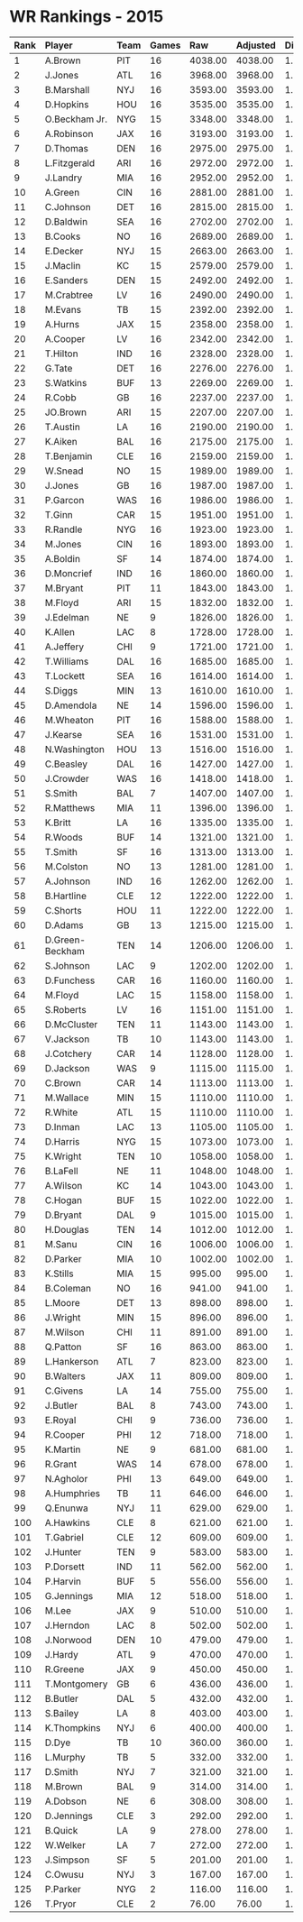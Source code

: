 # WR Rankings - 2015

| Rank | Player          | Team | Games | Raw     | Adjusted | Difficulty | Avg/Game | Typical | Consistency | Trend    |
| :----| :---------------| :----| :-----| :-------| :--------| :----------| :--------| :-------| :-----------| :--------|
| 1    | A.Brown         | PIT  | 16    | 4038.00 | 4038.00  | 1.000      | 252.38   | 255.50  | 9/0/7       | +164.1%  |
| 2    | J.Jones         | ATL  | 16    | 3968.00 | 3968.00  | 1.000      | 248.00   | 253.50  | 6/2/8       | +80.6%   |
| 3    | B.Marshall      | NYJ  | 16    | 3593.00 | 3593.00  | 1.000      | 224.56   | 227.50  | 6/3/7       | +70.4%   |
| 4    | D.Hopkins       | HOU  | 16    | 3535.00 | 3535.00  | 1.000      | 220.94   | 237.50  | 8/1/7       | +91.9%   |
| 5    | O.Beckham Jr.   | NYG  | 15    | 3348.00 | 3348.00  | 1.000      | 223.20   | 201.50  | 5/1/9       | +98.0%   |
| 6    | A.Robinson      | JAX  | 16    | 3193.00 | 3193.00  | 1.000      | 199.56   | 201.50  | 9/1/6       | +98.1%   |
| 7    | D.Thomas        | DEN  | 16    | 2975.00 | 2975.00  | 1.000      | 185.94   | 194.00  | 8/1/7       | +69.5%   |
| 8    | L.Fitzgerald    | ARI  | 16    | 2972.00 | 2972.00  | 1.000      | 185.75   | 195.50  | 9/3/4       | +86.0%   |
| 9    | J.Landry        | MIA  | 16    | 2952.00 | 2952.00  | 1.000      | 184.50   | 183.00  | 9/0/7       | +72.8%   |
| 10   | A.Green         | CIN  | 16    | 2881.00 | 2881.00  | 1.000      | 180.06   | 182.00  | 10/1/5      | +116.6%  |
| 11   | C.Johnson       | DET  | 16    | 2815.00 | 2815.00  | 1.000      | 175.94   | 203.00  | 10/2/4      | +126.9%  |
| 12   | D.Baldwin       | SEA  | 16    | 2702.00 | 2702.00  | 1.000      | 168.88   | 182.50  | 9/0/7       | +187.1%  |
| 13   | B.Cooks         | NO   | 16    | 2689.00 | 2689.00  | 1.000      | 168.06   | 177.50  | 9/1/6       | +132.4%  |
| 14   | E.Decker        | NYJ  | 15    | 2663.00 | 2663.00  | 1.000      | 177.53   | 175.00  | 5/5/5       | +35.1%   |
| 15   | J.Maclin        | KC   | 15    | 2579.00 | 2579.00  | 1.000      | 171.93   | 193.00  | 9/2/4       | +129.4%  |
| 16   | E.Sanders       | DEN  | 15    | 2492.00 | 2492.00  | 1.000      | 166.13   | 148.00  | 5/0/10      | +160.8%  |
| 17   | M.Crabtree      | LV   | 16    | 2490.00 | 2490.00  | 1.000      | 155.62   | 149.00  | 9/1/6       | +88.9%   |
| 18   | M.Evans         | TB   | 15    | 2392.00 | 2392.00  | 1.000      | 159.47   | 154.50  | 7/1/7       | +164.9%  |
| 19   | A.Hurns         | JAX  | 15    | 2358.00 | 2358.00  | 1.000      | 157.20   | 162.50  | 9/0/6       | +136.4%  |
| 20   | A.Cooper        | LV   | 16    | 2342.00 | 2342.00  | 1.000      | 146.38   | 164.50  | 9/1/6       | +201.7%  |
| 21   | T.Hilton        | IND  | 16    | 2328.00 | 2328.00  | 1.000      | 145.50   | 141.50  | 7/2/7       | +138.4%  |
| 22   | G.Tate          | DET  | 16    | 2276.00 | 2276.00  | 1.000      | 142.25   | 143.00  | 8/0/8       | +104.3%  |
| 23   | S.Watkins       | BUF  | 13    | 2269.00 | 2269.00  | 1.000      | 174.54   | 175.00  | 6/1/6       | +212.0%  |
| 24   | R.Cobb          | GB   | 16    | 2237.00 | 2237.00  | 1.000      | 139.81   | 153.50  | 12/0/4      | +110.7%  |
| 25   | JO.Brown        | ARI  | 15    | 2207.00 | 2207.00  | 1.000      | 147.13   | 142.50  | 5/3/7       | +84.1%   |
| 26   | T.Austin        | LA   | 16    | 2190.00 | 2190.00  | 1.000      | 136.88   | 150.00  | 10/1/5      | +144.3%  |
| 27   | K.Aiken         | BAL  | 16    | 2175.00 | 2175.00  | 1.000      | 135.94   | 149.50  | 7/4/5       | +108.1%  |
| 28   | T.Benjamin      | CLE  | 16    | 2159.00 | 2159.00  | 1.000      | 134.94   | 137.50  | 8/0/8       | +166.6%  |
| 29   | W.Snead         | NO   | 15    | 1989.00 | 1989.00  | 1.000      | 132.60   | 136.00  | 8/0/7       | +138.4%  |
| 30   | J.Jones         | GB   | 16    | 1987.00 | 1987.00  | 1.000      | 124.19   | 143.00  | 9/0/7       | +217.4%  |
| 31   | P.Garcon        | WAS  | 16    | 1986.00 | 1986.00  | 1.000      | 124.12   | 127.50  | 8/1/7       | +65.5%   |
| 32   | T.Ginn          | CAR  | 15    | 1951.00 | 1951.00  | 1.000      | 130.07   | 104.50  | 6/1/8       | +240.4%  |
| 33   | R.Randle        | NYG  | 16    | 1923.00 | 1923.00  | 1.000      | 120.19   | 130.00  | 10/0/6      | +101.9%  |
| 34   | M.Jones         | CIN  | 16    | 1893.00 | 1893.00  | 1.000      | 118.31   | 116.00  | 7/1/8       | +113.4%  |
| 35   | A.Boldin        | SF   | 14    | 1874.00 | 1874.00  | 1.000      | 133.86   | 135.00  | 7/0/7       | +165.3%  |
| 36   | D.Moncrief      | IND  | 16    | 1860.00 | 1860.00  | 1.000      | 116.25   | 116.00  | 8/0/8       | +218.0%  |
| 37   | M.Bryant        | PIT  | 11    | 1843.00 | 1843.00  | 1.000      | 167.55   | 164.00  | 5/1/5       | +185.0%  |
| 38   | M.Floyd         | ARI  | 15    | 1832.00 | 1832.00  | 1.000      | 122.13   | 114.00  | 6/0/9       | +378.9%  |
| 39   | J.Edelman       | NE   | 9     | 1826.00 | 1826.00  | 1.000      | 202.89   | 201.00  | 5/0/4       | INACTIVE |
| 40   | K.Allen         | LAC  | 8     | 1728.00 | 1728.00  | 1.000      | 216.00   | 238.50  | 5/0/3       | INACTIVE |
| 41   | A.Jeffery       | CHI  | 9     | 1721.00 | 1721.00  | 1.000      | 191.22   | 215.00  | 5/0/4       | +128.7%  |
| 42   | T.Williams      | DAL  | 16    | 1685.00 | 1685.00  | 1.000      | 105.31   | 108.50  | 9/0/7       | +178.7%  |
| 43   | T.Lockett       | SEA  | 16    | 1614.00 | 1614.00  | 1.000      | 100.88   | 118.50  | 11/0/5      | +266.5%  |
| 44   | S.Diggs         | MIN  | 13    | 1610.00 | 1610.00  | 1.000      | 123.85   | 128.50  | 7/0/6       | +213.1%  |
| 45   | D.Amendola      | NE   | 14    | 1596.00 | 1596.00  | 1.000      | 114.00   | 118.50  | 7/1/6       | +341.0%  |
| 46   | M.Wheaton       | PIT  | 16    | 1588.00 | 1588.00  | 1.000      | 99.25    | 91.00   | 8/1/7       | +342.0%  |
| 47   | J.Kearse        | SEA  | 16    | 1531.00 | 1531.00  | 1.000      | 95.69    | 89.00   | 6/0/10      | +272.5%  |
| 48   | N.Washington    | HOU  | 13    | 1516.00 | 1516.00  | 1.000      | 116.62   | 97.00   | 6/1/6       | +195.3%  |
| 49   | C.Beasley       | DAL  | 16    | 1427.00 | 1427.00  | 1.000      | 89.19    | 79.50   | 8/1/7       | +392.1%  |
| 50   | J.Crowder       | WAS  | 16    | 1418.00 | 1418.00  | 1.000      | 88.62    | 97.50   | 8/1/7       | +323.2%  |
| 51   | S.Smith         | BAL  | 7     | 1407.00 | 1407.00  | 1.000      | 201.00   | 177.50  | 4/0/3       | INACTIVE |
| 52   | R.Matthews      | MIA  | 11    | 1396.00 | 1396.00  | 1.000      | 126.91   | 95.50   | 3/1/7       | INACTIVE |
| 53   | K.Britt         | LA   | 16    | 1335.00 | 1335.00  | 1.000      | 83.44    | 95.00   | 9/0/7       | +273.4%  |
| 54   | R.Woods         | BUF  | 14    | 1321.00 | 1321.00  | 1.000      | 94.36    | 83.50   | 6/1/7       | +155.1%  |
| 55   | T.Smith         | SF   | 16    | 1313.00 | 1313.00  | 1.000      | 82.06    | 79.00   | 9/1/6       | +270.6%  |
| 56   | M.Colston       | NO   | 13    | 1281.00 | 1281.00  | 1.000      | 98.54    | 91.00   | 8/0/5       | +138.2%  |
| 57   | A.Johnson       | IND  | 16    | 1262.00 | 1262.00  | 1.000      | 78.88    | 63.50   | 6/0/10      | +247.5%  |
| 58   | B.Hartline      | CLE  | 12    | 1222.00 | 1222.00  | 1.000      | 101.83   | 101.00  | 6/0/6       | INACTIVE |
| 59   | C.Shorts        | HOU  | 11    | 1222.00 | 1222.00  | 1.000      | 111.09   | 97.00   | 3/0/8       | +125.3%  |
| 60   | D.Adams         | GB   | 13    | 1215.00 | 1215.00  | 1.000      | 93.46    | 89.00   | 6/1/6       | +181.0%  |
| 61   | D.Green-Beckham | TEN  | 14    | 1206.00 | 1206.00  | 1.000      | 86.14    | 64.00   | 5/0/9       | +286.3%  |
| 62   | S.Johnson       | LAC  | 9     | 1202.00 | 1202.00  | 1.000      | 133.56   | 121.00  | 4/0/5       | INACTIVE |
| 63   | D.Funchess      | CAR  | 16    | 1160.00 | 1160.00  | 1.000      | 72.50    | 75.50   | 11/0/5      | +377.1%  |
| 64   | M.Floyd         | LAC  | 15    | 1158.00 | 1158.00  | 1.000      | 77.20    | 74.00   | 8/0/7       | +385.0%  |
| 65   | S.Roberts       | LV   | 16    | 1151.00 | 1151.00  | 1.000      | 71.94    | 61.50   | 8/0/8       | +378.4%  |
| 66   | D.McCluster     | TEN  | 11    | 1143.00 | 1143.00  | 1.000      | 103.91   | 104.00  | 5/2/4       | INACTIVE |
| 67   | V.Jackson       | TB   | 10    | 1143.00 | 1143.00  | 1.000      | 114.30   | 87.00   | 4/0/6       | INACTIVE |
| 68   | J.Cotchery      | CAR  | 14    | 1128.00 | 1128.00  | 1.000      | 80.57    | 78.00   | 6/0/8       | +187.6%  |
| 69   | D.Jackson       | WAS  | 9     | 1115.00 | 1115.00  | 1.000      | 123.89   | 135.00  | 5/0/4       | +253.0%  |
| 70   | C.Brown         | CAR  | 14    | 1113.00 | 1113.00  | 1.000      | 79.50    | 77.00   | 6/1/7       | +209.2%  |
| 71   | M.Wallace       | MIN  | 15    | 1110.00 | 1110.00  | 1.000      | 74.00    | 60.50   | 6/0/9       | +212.2%  |
| 72   | R.White         | ATL  | 15    | 1110.00 | 1110.00  | 1.000      | 74.00    | 72.50   | 6/1/8       | +169.6%  |
| 73   | D.Inman         | LAC  | 13    | 1105.00 | 1105.00  | 1.000      | 85.00    | 73.00   | 7/0/6       | +358.6%  |
| 74   | D.Harris        | NYG  | 15    | 1073.00 | 1073.00  | 1.000      | 71.53    | 81.00   | 10/0/5      | +658.3%  |
| 75   | K.Wright        | TEN  | 10    | 1058.00 | 1058.00  | 1.000      | 105.80   | 105.00  | 7/0/3       | +161.1%  |
| 76   | B.LaFell        | NE   | 11    | 1048.00 | 1048.00  | 1.000      | 95.27    | 93.50   | 4/2/5       | +87.0%   |
| 77   | A.Wilson        | KC   | 14    | 1043.00 | 1043.00  | 1.000      | 74.50    | 71.00   | 7/1/6       | +198.1%  |
| 78   | C.Hogan         | BUF  | 15    | 1022.00 | 1022.00  | 1.000      | 68.13    | 77.00   | 10/0/5      | +378.5%  |
| 79   | D.Bryant        | DAL  | 9     | 1015.00 | 1015.00  | 1.000      | 112.78   | 110.00  | 3/2/4       | +139.7%  |
| 80   | H.Douglas       | TEN  | 14    | 1012.00 | 1012.00  | 1.000      | 72.29    | 75.50   | 9/0/5       | +179.0%  |
| 81   | M.Sanu          | CIN  | 16    | 1006.00 | 1006.00  | 1.000      | 62.88    | 79.50   | 12/0/4      | +226.3%  |
| 82   | D.Parker        | MIA  | 10    | 1002.00 | 1002.00  | 1.000      | 100.20   | 84.50   | 4/0/6       | +459.2%  |
| 83   | K.Stills        | MIA  | 15    | 995.00  | 995.00   | 1.000      | 66.33    | 71.00   | 9/1/5       | +353.3%  |
| 84   | B.Coleman       | NO   | 16    | 941.00  | 941.00   | 1.000      | 58.81    | 57.00   | 9/0/7       | +565.0%  |
| 85   | L.Moore         | DET  | 13    | 898.00  | 898.00   | 1.000      | 69.08    | 68.50   | 9/0/4       | +380.3%  |
| 86   | J.Wright        | MIN  | 15    | 896.00  | 896.00   | 1.000      | 59.73    | 62.50   | 7/3/5       | +137.8%  |
| 87   | M.Wilson        | CHI  | 11    | 891.00  | 891.00   | 1.000      | 81.00    | 93.00   | 7/1/3       | INACTIVE |
| 88   | Q.Patton        | SF   | 16    | 863.00  | 863.00   | 1.000      | 53.94    | 53.50   | 9/0/7       | +233.7%  |
| 89   | L.Hankerson     | ATL  | 7     | 823.00  | 823.00   | 1.000      | 117.57   | 126.00  | 4/0/3       | INACTIVE |
| 90   | B.Walters       | JAX  | 11    | 809.00  | 809.00   | 1.000      | 73.55    | 73.50   | 8/0/3       | INACTIVE |
| 91   | C.Givens        | LA   | 14    | 755.00  | 755.00   | 1.000      | 53.93    | 45.50   | 8/0/6       | +274.8%  |
| 92   | J.Butler        | BAL  | 8     | 743.00  | 743.00   | 1.000      | 92.88    | 104.50  | 6/0/2       | +80.4%   |
| 93   | E.Royal         | CHI  | 9     | 736.00  | 736.00   | 1.000      | 81.78    | 73.50   | 4/0/5       | +220.5%  |
| 94   | R.Cooper        | PHI  | 12    | 718.00  | 718.00   | 1.000      | 59.83    | 52.50   | 5/1/6       | +374.4%  |
| 95   | K.Martin        | NE   | 9     | 681.00  | 681.00   | 1.000      | 75.67    | 77.00   | 5/0/4       | +223.6%  |
| 96   | R.Grant         | WAS  | 14    | 678.00  | 678.00   | 1.000      | 48.43    | 55.50   | 10/0/4      | +400.0%  |
| 97   | N.Agholor       | PHI  | 13    | 649.00  | 649.00   | 1.000      | 49.92    | 42.00   | 6/0/7       | +412.4%  |
| 98   | A.Humphries     | TB   | 11    | 646.00  | 646.00   | 1.000      | 58.73    | 60.50   | 7/0/4       | +218.4%  |
| 99   | Q.Enunwa        | NYJ  | 11    | 629.00  | 629.00   | 1.000      | 57.18    | 60.00   | 6/1/4       | +188.4%  |
| 100  | A.Hawkins       | CLE  | 8     | 621.00  | 621.00   | 1.000      | 77.62    | 92.00   | 6/0/2       | INACTIVE |
| 101  | T.Gabriel       | CLE  | 12    | 609.00  | 609.00   | 1.000      | 50.75    | 49.00   | 5/2/5       | +190.4%  |
| 102  | J.Hunter        | TEN  | 9     | 583.00  | 583.00   | 1.000      | 64.78    | 66.50   | 5/0/4       | INACTIVE |
| 103  | P.Dorsett       | IND  | 11    | 562.00  | 562.00   | 1.000      | 51.09    | 46.00   | 5/0/6       | +262.7%  |
| 104  | P.Harvin        | BUF  | 5     | 556.00  | 556.00   | 1.000      | 111.20   | 121.00  | 3/0/2       | INACTIVE |
| 105  | G.Jennings      | MIA  | 12    | 518.00  | 518.00   | 1.000      | 43.17    | 41.00   | 7/0/5       | +345.3%  |
| 106  | M.Lee           | JAX  | 9     | 510.00  | 510.00   | 1.000      | 56.67    | 53.50   | 5/0/4       | +129.1%  |
| 107  | J.Herndon       | LAC  | 8     | 502.00  | 502.00   | 1.000      | 62.75    | 75.00   | 5/0/3       | +177.4%  |
| 108  | J.Norwood       | DEN  | 10    | 479.00  | 479.00   | 1.000      | 47.90    | 39.50   | 3/1/6       | +144.6%  |
| 109  | J.Hardy         | ATL  | 9     | 470.00  | 470.00   | 1.000      | 52.22    | 50.50   | 4/1/4       | +84.8%   |
| 110  | R.Greene        | JAX  | 9     | 450.00  | 450.00   | 1.000      | 50.00    | 34.50   | 4/1/4       | +410.2%  |
| 111  | T.Montgomery    | GB   | 6     | 436.00  | 436.00   | 1.000      | 72.67    | 63.00   | 2/0/4       | INACTIVE |
| 112  | B.Butler        | DAL  | 5     | 432.00  | 432.00   | 1.000      | 86.40    | 97.00   | 3/0/2       | N/A      |
| 113  | S.Bailey        | LA   | 8     | 403.00  | 403.00   | 1.000      | 50.38    | 62.00   | 5/0/3       | INACTIVE |
| 114  | K.Thompkins     | NYJ  | 6     | 400.00  | 400.00   | 1.000      | 66.67    | 55.50   | 2/0/4       | +147.8%  |
| 115  | D.Dye           | TB   | 10    | 360.00  | 360.00   | 1.000      | 36.00    | 44.00   | 7/0/3       | +273.7%  |
| 116  | L.Murphy        | TB   | 5     | 332.00  | 332.00   | 1.000      | 66.40    | 71.50   | 3/0/2       | INACTIVE |
| 117  | D.Smith         | NYJ  | 7     | 321.00  | 321.00   | 1.000      | 45.86    | 51.00   | 5/0/2       | INACTIVE |
| 118  | M.Brown         | BAL  | 9     | 314.00  | 314.00   | 1.000      | 34.89    | 33.50   | 4/0/5       | INACTIVE |
| 119  | A.Dobson        | NE   | 6     | 308.00  | 308.00   | 1.000      | 51.33    | 32.50   | 3/1/2       | INACTIVE |
| 120  | D.Jennings      | CLE  | 3     | 292.00  | 292.00   | 1.000      | 97.33    | 97.33   | 1/1/1       | N/A      |
| 121  | B.Quick         | LA   | 9     | 278.00  | 278.00   | 1.000      | 30.89    | 28.00   | 4/1/4       | +247.7%  |
| 122  | W.Welker        | LA   | 7     | 272.00  | 272.00   | 1.000      | 38.86    | 33.00   | 2/0/5       | +93.4%   |
| 123  | J.Simpson       | SF   | 5     | 201.00  | 201.00   | 1.000      | 40.20    | 45.50   | 3/0/2       | N/A      |
| 124  | C.Owusu         | NYJ  | 3     | 167.00  | 167.00   | 1.000      | 55.67    | 55.67   | 1/1/1       | INACTIVE |
| 125  | P.Parker        | NYG  | 2     | 116.00  | 116.00   | 1.000      | 58.00    | 58.00   | 0/2/0       | INACTIVE |
| 126  | T.Pryor         | CLE  | 2     | 76.00   | 76.00    | 1.000      | 38.00    | 38.00   | 1/0/1       | N/A      |

